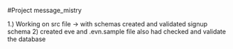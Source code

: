 #Project message_mistry

1.) Working on src file -> with schemas
created and validated signup schema
2) created eve and .evn.sample file 
also had checked and validate the database 



